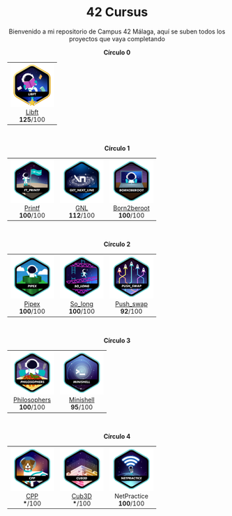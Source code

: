 <h1 align="center">42 Cursus</h1>

<p align="center">
Bienvenido a mi repositorio de Campus 42 Málaga, aquí se suben todos los proyectos que vaya completando
</p>

<!-- Círculo 0 -->
<div align="center">
  <p><b>Círculo 0</b></p>
  <table>
    <tr>
      <td align="center">
        <img src="./badges/libftm.png" alt="libft badge" width="100px"><br>
        <a href="https://github.com/Kenobiiii/libft.git">Libft</a><br>
        <a><b>125</b>/100</a>
      </td>
    </tr>
  </table>
</div>

<br>

<!-- Círculo 1 -->
<div align="center">
  <p><b>Círculo 1</b></p>
  <table>
    <tr>
      <td align="center">
        <img src="./badges/ft_printfe.png" alt="printf badge" width="100px"><br>
        <a href="https://github.com/Kenobiiii/printf.git">Printf</a><br>
        <a><b>100</b>/100</a>
      </td>
      <td align="center">
        <img src="./badges/get_next_linee.png" alt="gnl badge" width="100px"><br>
        <a href="https://github.com/Kenobiiii/get_next_line.git">GNL</a><br>
        <a><b>112</b>/100</a>
      </td>
      <td align="center">
        <img src="./badges/born2beroote.png" alt="born2beroot badge" width="100px"><br>
        <a href="#">Born2beroot</a><br>
        <a><b>100</b>/100</a>
      </td>
    </tr>
  </table>
</div>

<br>

<!-- Círculo 2 -->
<div align="center">
  <p><b>Círculo 2</b></p>
  <table>
    <tr>
      <td align="center">
        <img src="./badges/pipexe.png" alt="pipex badge" width="100px"><br>
        <a href="https://github.com/Kenobiiii/pipex.git">Pipex</a><br>
        <a><b>100</b>/100</a>
      </td>
      <td align="center">
        <img src="./badges/so_longe.png" alt="so_long badge" width="100px"><br>
        <a href="https://github.com/Kenobiiii/so_long.git">So_long</a><br>
        <a><b>100</b>/100</a>
      </td>
      <td align="center">
        <img src="./badges/push_swape.png" alt="push_swap badge" width="100px"><br>
        <a href="https://github.com/Kenobiiii/Push_swap.git">Push_swap</a><br>
        <a><b>92</b>/100</a>
      </td>
    </tr>
  </table>
</div>

<br>

<!-- Círculo 3 -->
<div align="center">
  <p><b>Círculo 3</b></p>
  <table>
    <tr>
      <td align="center">
        <img src="./badges/philosophers.png" alt="project1 badge" width="100px"><br>
        <a href="https://github.com/Kenobiiii/Philosopher">Philosophers</a><br>
        <a><b>100</b>/100</a>
      </td>
      <td align="center">
        <img src="./badges/minishell.png" alt="project2 badge" width="100px"><br>
        <a href="https://github.com/Kenobiiii/Minishell">Minishell</a><br>
        <a><b>95</b>/100</a>
      </td>
    </tr>
  </table>
</div>

<br>

<!-- Círculo 4 -->
<div align="center">
  <p><b>Círculo 4</b></p>
  <table>
    <tr>
      <td align="center">
        <img src="./badges/cpp.png" alt="project3 badge" width="100px"><br>
        <a href="#">CPP</a><br>
        <a><b>*</b>/100</a>
      </td>
      <td align="center">
        <img src="./badges/cub3D.png" alt="project4 badge" width="100px"><br>
        <a href="#">Cub3D</a><br>
        <a><b>*</b>/100</a>
      </td>
      <td align="center">
        <img src="./badges/netpractice.png" alt="project3 badge" width="100px"><br>
        <a>NetPractice</a><br>
        <a><b>100</b>/100</a>
      </td>
    </tr>
  </table>
</div>
